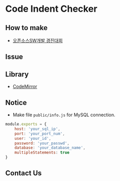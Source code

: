 #  Code Indent Checker

## How to make
* [오픈소스SW개발 경진대회](openswdev_contest.jpg)

## Issue

## Library
* [CodeMirror](http://https://codemirror.net/)

## Notice
* Make file `public/info.js` for MySQL connection.
```javascript
module.exports = {
    host: 'your_sql_ip',
    port: 'your_port_num',
    user: 'your_id',
    password: 'your_passwd',
    database: 'your_database_name',
    multipleStatements: true
}
```

## Contact Us

